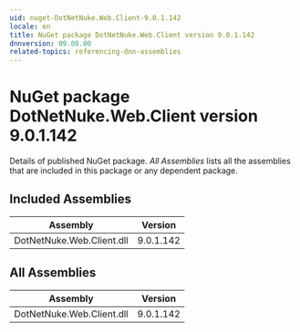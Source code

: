 ```yaml
---
uid: nuget-DotNetNuke.Web.Client-9.0.1.142
locale: en
title: NuGet package DotNetNuke.Web.Client version 9.0.1.142
dnnversion: 09.08.00
related-topics: referencing-dnn-assemblies
---
```


# NuGet package DotNetNuke.Web.Client version 9.0.1.142
Details of published NuGet package.
*All Assemblies* lists all the assemblies that are included in this package or any dependent package.

## Included Assemblies

|Assembly|Version|
|---|---|
|DotNetNuke.Web.Client.dll|9.0.1.142|

## All Assemblies

|Assembly|Version|
|---|---|
|DotNetNuke.Web.Client.dll|9.0.1.142|

